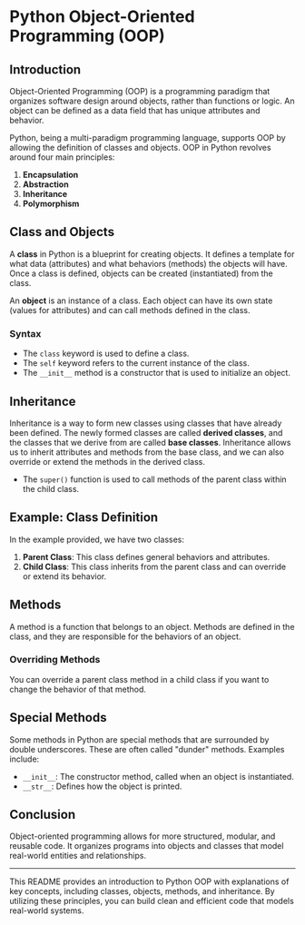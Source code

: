 
# Python Object-Oriented Programming (OOP)

## Introduction

Object-Oriented Programming (OOP) is a programming paradigm that organizes software design around objects, rather than functions or logic. An object can be defined as a data field that has unique attributes and behavior.

Python, being a multi-paradigm programming language, supports OOP by allowing the definition of classes and objects. OOP in Python revolves around four main principles:
1. **Encapsulation**
2. **Abstraction**
3. **Inheritance**
4. **Polymorphism**

## Class and Objects

A **class** in Python is a blueprint for creating objects. It defines a template for what data (attributes) and what behaviors (methods) the objects will have. Once a class is defined, objects can be created (instantiated) from the class.

An **object** is an instance of a class. Each object can have its own state (values for attributes) and can call methods defined in the class.

### Syntax

- The `class` keyword is used to define a class.
- The `self` keyword refers to the current instance of the class.
- The `__init__` method is a constructor that is used to initialize an object.

## Inheritance

Inheritance is a way to form new classes using classes that have already been defined. The newly formed classes are called **derived classes**, and the classes that we derive from are called **base classes**. Inheritance allows us to inherit attributes and methods from the base class, and we can also override or extend the methods in the derived class.

- The `super()` function is used to call methods of the parent class within the child class.

## Example: Class Definition

In the example provided, we have two classes:

1. **Parent Class**: This class defines general behaviors and attributes.
2. **Child Class**: This class inherits from the parent class and can override or extend its behavior.

## Methods

A method is a function that belongs to an object. Methods are defined in the class, and they are responsible for the behaviors of an object. 

### Overriding Methods

You can override a parent class method in a child class if you want to change the behavior of that method.

## Special Methods

Some methods in Python are special methods that are surrounded by double underscores. These are often called "dunder" methods. Examples include:
- `__init__`: The constructor method, called when an object is instantiated.
- `__str__`: Defines how the object is printed.

## Conclusion

Object-oriented programming allows for more structured, modular, and reusable code. It organizes programs into objects and classes that model real-world entities and relationships.

---

This README provides an introduction to Python OOP with explanations of key concepts, including classes, objects, methods, and inheritance. By utilizing these principles, you can build clean and efficient code that models real-world systems.

